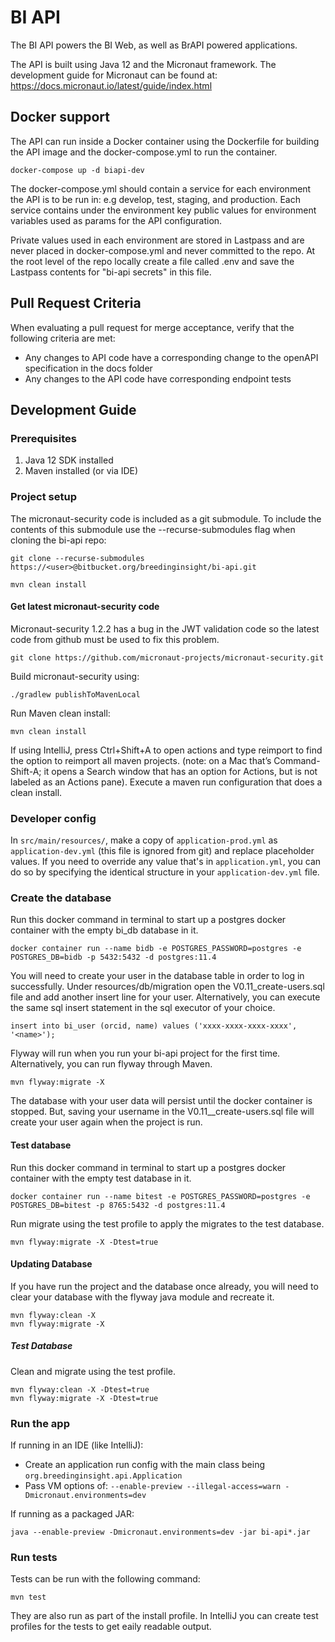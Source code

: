 # BI API

The BI API powers the BI Web, as well as BrAPI powered applications.

The API is built using Java 12 and the Micronaut framework.  The development guide for Micronaut can be found at: https://docs.micronaut.io/latest/guide/index.html

## Docker support
The API can run inside a Docker container using the Dockerfile for building the
API image and the docker-compose.yml to run the container.
```
docker-compose up -d biapi-dev
```

The docker-compose.yml should contain a service for each environment the API is
to be run in: e.g develop, test, staging, and production.  Each service contains
under the environment key public values for environment variables used as params
for the API configuration.

Private values used in each environment are stored in Lastpass and are never
placed in docker-compose.yml and never committed to the repo.  At the root level
of the repo locally create a file called .env and save the Lastpass contents for
"bi-api secrets" in this file.

## Pull Request Criteria

When evaluating a pull request for merge acceptance, verify that the following criteria are met:

* Any changes to API code have a corresponding change to the openAPI specification in the docs folder
* Any changes to the API code have corresponding endpoint tests

## Development Guide

### Prerequisites

1. Java 12 SDK installed
1. Maven installed (or via IDE)

### Project setup
The micronaut-security code is included as a git submodule.  To include the contents of this submodule use the --recurse-submodules flag when cloning the bi-api repo:
```
git clone --recurse-submodules https://<user>@bitbucket.org/breedinginsight/bi-api.git
```
```
mvn clean install
```

#### Get latest micronaut-security code

Micronaut-security 1.2.2 has a bug in the JWT validation code so the latest code from github must be used to fix this problem.

```
git clone https://github.com/micronaut-projects/micronaut-security.git
```

Build micronaut-security using:

```
./gradlew publishToMavenLocal
```

Run Maven clean install:

```
mvn clean install
```

If using IntelliJ, press Ctrl+Shift+A to open actions and type reimport to find the option to reimport all maven projects. (note: on a Mac that’s Command-Shift-A; it opens a Search window that has an option for Actions, but is not labeled as an Actions pane). Execute a maven run configuration that does a clean install.

### Developer config

In `src/main/resources/`, make a copy of `application-prod.yml` as `application-dev.yml` (this file is ignored from git) and replace placeholder values.  If you need to override any value that's in `application.yml`, you can do so by specifying the identical structure in your `application-dev.yml` file.

### Create the database

Run this docker command in terminal to start up a postgres docker container with the empty bi_db database in it. 

```
docker container run --name bidb -e POSTGRES_PASSWORD=postgres -e POSTGRES_DB=bidb -p 5432:5432 -d postgres:11.4
```

You will need to create your user in the database table in order to log in successfully. Under resources/db/migration open the V0.11_create-users.sql file and add another insert line for your user. Alternatively, you can execute the same sql insert statement in the sql executor of your choice. 

```
insert into bi_user (orcid, name) values ('xxxx-xxxx-xxxx-xxxx', '<name>');
```

Flyway will run when you run your bi-api project for the first time. Alternatively, you can run flyway through Maven. 

```
mvn flyway:migrate -X
```

The database with your user data will persist until the docker container is stopped. But, saving your username in the V0.11__create-users.sql file will create your user again when the project is run. 

#### Test database

Run this docker command in terminal to start up a postgres docker container with the empty test database in it. 

```
docker container run --name bitest -e POSTGRES_PASSWORD=postgres -e POSTGRES_DB=bitest -p 8765:5432 -d postgres:11.4
```

Run migrate using the test profile to apply the migrates to the test database.

```
mvn flyway:migrate -X -Dtest=true
```

#### Updating Database

If you have run the project and the database once already, you will need to clear your database with the flyway java module and recreate it. 

```
mvn flyway:clean -X
mvn flyway:migrate -X
```

##### Test Database

Clean and migrate using the test profile.

```
mvn flyway:clean -X -Dtest=true
mvn flyway:migrate -X -Dtest=true
```

### Run the app

If running in an IDE (like IntelliJ):

- Create an application run config with the main class being `org.breedinginsight.api.Application`
- Pass VM options of: `--enable-preview --illegal-access=warn -Dmicronaut.environments=dev`

If running as a packaged JAR:
```
java --enable-preview -Dmicronaut.environments=dev -jar bi-api*.jar
```

### Run tests

Tests can be run with the following command:
```
mvn test
```

They are also run as part of the install profile. In IntelliJ you can create test profiles for the tests to get eaily readable output.


